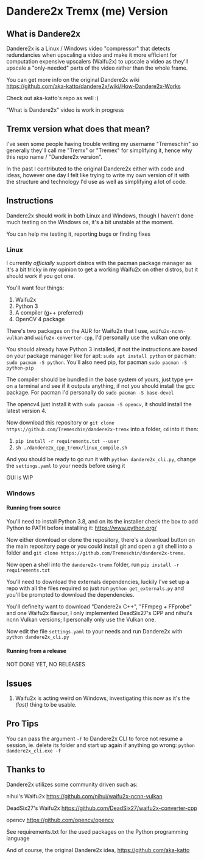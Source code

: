 # Dandere2x Tremx (me) Version

## What is Dandere2x
Dandere2x is a Linux / Windows video "compressor" that detects redundancies when upscaling a video and make it more efficient for computation expensive upscalers (Waifu2x) to upscale a video as they'll upscale a "only-needed" parts of the video rather than the whole frame.

You can get more info on the original Dandere2x wiki https://github.com/aka-katto/dandere2x/wiki/How-Dandere2x-Works

Check out aka-katto's repo as well :)

"What is Dandere2x" video is work in progress

## Tremx version what does that mean?

I've seen some people having trouble writing my username "Tremeschin" so generally they'll call me "Tremx" or "Tremex" for simplifying it, hence why this repo name / "Dandere2x version".

In the past I contributed to the original Dandere2x either with code and ideas, however one day I felt like trying to write my own version of it with the structure and technology I'd use as well as simplifying a lot of code.

## Instructions

Dandere2x should work in both Linux and Windows, though I haven't done much testing on the Windows os, it's a bit unstable at the moment.

You can help me testing it, reporting bugs or finding fixes

### Linux
I currently _officially_ support distros with the pacman package manager as it's a bit tricky in my opinion to get a working Waifu2x on other distros, but it should work if you got one.

You'll want four things:
1. Waifu2x
2. Python 3
3. A compiler (g++ preferred)
4. OpenCV 4 package

There's two packages on the AUR for Waifu2x that I use, `waifu2x-ncnn-vulkan` and `waifu2x-converter-cpp`, I'd personally use the vulkan one only.

You should already have Python 3 installed, if not the instructions are based on your package manager like for apt: `sudo apt install python` or pacman: `sudo pacman -S python`. You'll also need pip, for pacman `sudo pacman -S python-pip`

The compiler should be bundled in the base system of yours, just type `g++` on a terminal and see if it outputs anything, if not you should install the gcc package. For pacman I'd personally do `sudo pacman -S base-devel`

The opencv4 just install it with `sudo pacman -S opencv`, it should install the latest version 4.

Now download this repository or `git clone https://github.com/Tremeschin/dandere2x-tremx` into a folder, `cd` into it then:

1. `pip install -r requirements.txt --user`
2. `sh ./dandere2x_cpp_tremx/linux_compile.sh`

And you should be ready to go run it with `python dandere2x_cli.py`, change the `settings.yaml` to your needs before using it

GUI is WIP

### Windows

#### Running from source

You'll need to install Python 3.8, and on its the installer check the box to add Python to PATH before installing it: https://www.python.org/

Now either download or clone the repository, there's a download button on the main repository page or you could install git and open a git shell into a folder and `git clone https://github.com/Tremeschin/dandere2x-tremx`.

Now open a shell into the `dandere2x-tremx` folder, run `pip install -r requirements.txt`

You'll need to download the externals dependencies, luckily I've set up a repo with all the files required so just run `python get_externals.py` and you'll be prompted to download the dependencies.

You'll definelty want to download "Dandere2x C++", "FFmpeg + FFprobe" and one Waifu2x flavour, I only implemented DeadSix27's CPP and nihui's ncnn Vulkan versions; I personally only use the Vulkan one.

Now edit the file `settings.yaml` to your needs and run Dandere2x with `python dandere2x_cli.py`

#### Running from a release
NOT DONE YET, NO RELEASES

## Issues
1. Waifu2x is acting weird on Windows, investigating this now as it's the _(last)_ thing to be usable.

## Pro Tips

You can pass the argument `-f` to Dandere2x CLI to force not resume a session, ie. delete its folder and start up again if anything go wrong: `python dandere2x_cli.exe -f`

## Thanks to

Dandere2x utilizes some community driven such as:

nihui's Waifu2x https://github.com/nihui/waifu2x-ncnn-vulkan

DeadSix27's Waifu2x https://github.com/DeadSix27/waifu2x-converter-cpp

opencv https://github.com/opencv/opencv

See requirements.txt for the used packages on the Python programming language

And of course, the original Dandere2x idea, https://github.com/aka-katto
